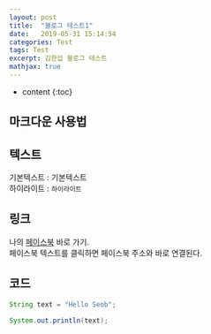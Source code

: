 ```yaml
---
layout: post
title:  "블로그 테스트1"
date:   2019-05-31 15:14:54
categories: Test
tags: Test
excerpt: 김한섭 블로그 테스트
mathjax: true
---
```

* content
{:toc}

## 마크다운 사용법    
## 텍스트  
기본텍스트 : 기본텍스트  
하이라이트 : `하이라이트`  

## 링크    
나의 [페이스북][facebook] 바로 가기.  
페이스북 텍스트를 클릭하면 페이스북 주소와 바로 연결된다.  

[facebook]: http://facebook.com/seob3126

## 코드   
```java
String text = "Hello Seob";

System.out.println(text);
```
